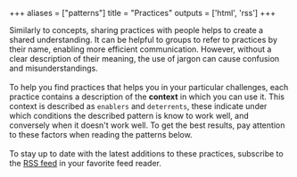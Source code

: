 +++
aliases = ["patterns"]
title = "Practices"
outputs = ['html', 'rss']
+++

Similarly to concepts, sharing practices with people helps to create a shared understanding. It can be helpful to groups to refer to practices by their name, enabling more efficient communication.
However, without a clear description of their meaning, the use of jargon can cause confusion and misunderstandings.
<br />
<br />
To help you find practices that helps you in your particular challenges, each practice contains a description of the **context** in which you can
use it. This context is described as `enablers` and `deterrents`, these indicate under which conditions the described pattern is know to work 
well, and conversely when it doesn't work well. To get the best results, pay attention to these factors when reading the patterns below.  
<br />
To stay up to date with the latest additions to these practices, subscribe to the <a href="./index.xml" target="_blank">RSS feed</a> in your 
favorite feed reader.
